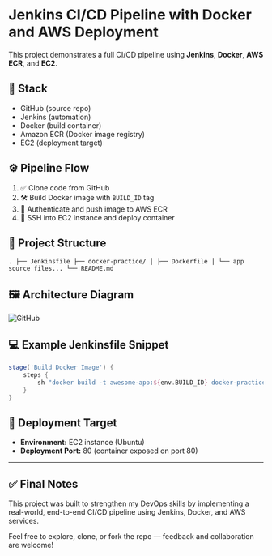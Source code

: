 # Jenkins CI/CD Pipeline with Docker and AWS Deployment

This project demonstrates a full CI/CD pipeline using **Jenkins**, **Docker**, **AWS ECR**, and **EC2**.

## 🔧 Stack

- GitHub (source repo)
- Jenkins (automation)
- Docker (build container)
- Amazon ECR (Docker image registry)
- EC2 (deployment target)

## ⚙️ Pipeline Flow

1. ✅ Clone code from GitHub
2. 🛠️ Build Docker image with `BUILD_ID` tag
3. 🔐 Authenticate and push image to AWS ECR
4. 🚀 SSH into EC2 instance and deploy container

## 📂 Project Structure

``` . ├── Jenkinsfile ├── docker-practice/ │ ├── Dockerfile │ └── app source files... └── README.md ```


## 🖼️ Architecture Diagram

![GitHub](https://github.com/user-attachments/assets/9eec4da9-c4f4-4b30-946f-9b6e130396bb)

## 💻 Example Jenkinsfile Snippet

```groovy
stage('Build Docker Image') {
    steps {
        sh "docker build -t awesome-app:${env.BUILD_ID} docker-practice"
    }
}
```

## 🚀 Deployment Target

- **Environment:** EC2 instance (Ubuntu)
- **Deployment Port:** 80 (container exposed on port 80)

---

## ✅ Final Notes

This project was built to strengthen my DevOps skills by implementing a real-world, end-to-end CI/CD pipeline using Jenkins, Docker, and AWS services.

Feel free to explore, clone, or fork the repo — feedback and collaboration are welcome!

